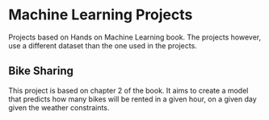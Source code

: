 # Machine Learning Projects

Projects based on Hands on Machine Learning book. The projects however, use a different dataset than the one used in the projects.

## Bike Sharing

This project is based on chapter 2 of the book. It aims to create a model that predicts how many bikes will be rented in a given hour, on a given day given the weather constraints.
